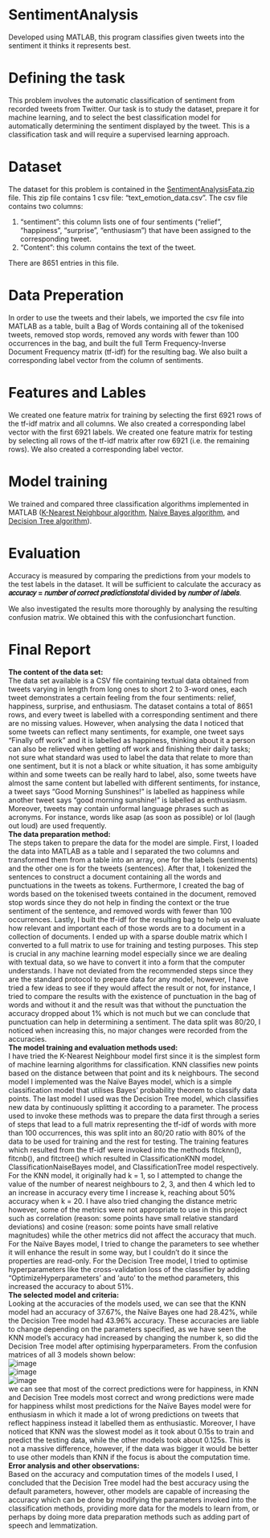 # SentimentAnalysis
Developed using MATLAB, this program classifies given tweets into the sentiment it thinks it represents best. 

# Defining the task
This problem involves the automatic classification of sentiment from recorded tweets from Twitter. Our task is to study the dataset, 
prepare it for machine learning, and to select the best classification model for automatically determining the sentiment displayed by the tweet. 
This is a classification task and will require a supervised learning approach.

# Dataset
The dataset for this problem is contained in the [SentimentAnalysisFata.zip](https://github.com/badroben/SentimentAnalysis/blob/main/SentimentAnalysisData.zip) file. This zip file contains 1 csv file: “text_emotion_data.csv”. 
The csv file contains two columns:
1. “sentiment”: this column lists one of four sentiments (“relief”, “happiness”, “surprise”, “enthusiasm”) that have been assigned to the corresponding tweet.
2. “Content”: this column contains the text of the tweet.<br/>


There are 8651 entries in this file.

# Data Preperation 
In order to use the tweets and their labels, we imported the csv file into MATLAB as a table, built a Bag of Words containing all of the tokenised tweets, 
removed stop words, removed any words with fewer than 100 occurrences in the bag, and built the full Term Frequency-Inverse Document Frequency matrix (tf-idf) for the resulting bag.
We also built a corresponding label vector from the column of sentiments. 

# Features and Lables
We created one feature matrix for training by selecting the first 6921 rows of the tf-idf matrix and all columns. We also created a corresponding label vector with the first 6921 labels.
We created one feature matrix for testing by selecting all rows of the tf-idf matrix after row 6921 (i.e. the remaining rows). We also created a corresponding label vector.

# Model training 
We trained and compared three classification algorithms implemented in MATLAB ([K-Nearest Neighbour algorithm](https://www.ibm.com/uk-en/topics/knn), [Naive Bayes algorithm](https://www.kdnuggets.com/2020/06/naive-bayes-algorithm-everything.html), and [Decision Tree algorithm](https://www.kdnuggets.com/2020/01/decision-tree-algorithm-explained.html)). 

# Evaluation
Accuracy is measured by comparing the predictions from your models to the test labels in the dataset. It will be sufficient to calculate the accuracy as 
__𝑎𝑐𝑐𝑢𝑟𝑎𝑐𝑦 = 𝑛𝑢𝑚𝑏𝑒𝑟 𝑜𝑓 𝑐𝑜𝑟𝑟𝑒𝑐𝑡 𝑝𝑟𝑒𝑑𝑖𝑐𝑡𝑖𝑜𝑛𝑠𝑡𝑜𝑡𝑎𝑙 divided by 𝑛𝑢𝑚𝑏𝑒𝑟 𝑜𝑓 𝑙𝑎𝑏𝑒𝑙𝑠__. 

We also investigated the results more thoroughly by analysing the resulting confusion matrix. We obtained this with the confusionchart function.

# Final Report
__The content of the data set:__ <br/>
The data set available is a CSV file containing textual data obtained from tweets varying in length from long ones to short 2 to 3-word ones, 
each tweet demonstrates a certain feeling from the four sentiments: relief, happiness, surprise, and enthusiasm. The dataset contains a total of 8651 rows, 
and every tweet is labelled with a corresponding sentiment and there are no missing values. 
However, when analysing the data I noticed that some tweets can reflect many sentiments, for example, one tweet says “Finally off work” and it is labelled as happiness, 
thinking about it a person can also be relieved when getting off work and finishing their daily tasks; not sure what standard was used to label the data that relate to more 
than one sentiment, but it is not a black or white situation, it has some ambiguity within and some tweets can be really hard to label, also, some tweets have almost 
the same content but labelled with different sentiments, for instance, a tweet says “Good Morning Sunshines!” is labelled as happiness while another tweet says “good morning sunshine!” 
is labelled as enthusiasm. Moreover, tweets may contain unformal language phrases such as acronyms. For instance, words like asap (as soon as possible) or lol (laugh out loud) are used frequently.<br/>
__The data preparation method:__<br/>
The steps taken to prepare the data for the model are simple. First, I loaded the data into MATLAB as a table and I separated the two columns and transformed them from a table into an array, 
one for the labels (sentiments) and the other one is for the tweets (sentences). After that, I tokenized the sentences to construct a document containing all the words and punctuations in the tweets as tokens. 
Furthermore, I created the bag of words based on the tokenised tweets contained in the document, removed stop words since they do not help in finding the context or the true sentiment of the sentence, 
and removed words with fewer than 100 occurrences. Lastly, I built the tf-idf for the resulting bag to help us evaluate how relevant and important each of those words are to a document in a collection of documents. 
I ended up with a sparse double matrix which I converted to a full matrix to use for training and testing purposes. This step is crucial in any machine learning model especially since we are dealing with textual data, 
so we have to convert it into a form that the computer understands. I have not deviated from the recommended steps since they are the standard protocol to prepare data for any model, 
however, I have tried a few ideas to see if they would affect the result or not, for instance, I tried to compare the results with the existence of punctuation in the bag of words and without it and the result 
was that without the punctuation the accuracy dropped about 1% which is not much but we can conclude that punctuation can help in determining a sentiment. 
The data split was 80/20, I noticed when increasing this, no major changes were recorded from the accuracies.<br/>
__The model training and evaluation methods used:__<br/>
I have tried the K-Nearest Neighbour model first since it is the simplest form of machine learning algorithms for classification. KNN classifies new points based on the distance between that point and its k neighbours. 
The second model I implemented was the Naïve Bayes model, which is a simple classification model that utilises Bayes’ probability theorem to classify data points. The last model I used was the Decision Tree model, 
which classifies new data by continuously splitting it according to a parameter.
The process used to invoke these methods was to prepare the data first through a series of steps that lead to a full matrix representing the tf-idf of words with more than 100 occurrences, 
this was split into an 80/20 ratio with 80% of the data to be used for training and the rest for testing. The training features which resulted from the tf-idf were invoked into the methods fitcknn(), fitcnb(), and fitctree() which resulted in ClassificationKNN model, ClassificationNaiseBayes model, and ClassificationTree model respectively.
For the KNN model, it originally had k = 1, so I attempted to change the value of the number of nearest neighbours to 2, 3, and then 4 which led to an increase in accuracy every time I increase k, reaching about 50% accuracy when k = 20. 
I have also tried changing the distance metric however, some of the metrics were not appropriate to use in this project such as correlation (reason: some points have small relative standard deviations) and cosine (reason: some points have small relative magnitudes)
while the other metrics did not affect the accuracy that much.
For the Naïve Bayes model, I tried to change the parameters to see whether it will enhance the result in some way, but I couldn’t do it since the properties are read-only.
For the Decision Tree model, I tried to optimise hyperparameters like the cross-validation loss of the classifier by adding “OptimizeHyperparameters’ and ‘auto’ to the method parameters, this increased the accuracy to about 51%. <br/>
__The selected model and criteria:__<br/>
Looking at the accuracies of the models used, we can see that the KNN model had an accuracy of 37.67%, the Naïve Bayes one had 28.42%, while the Decision Tree model had
43.96% accuracy. These accuracies are liable to change depending on the parameters specified, as we have seen the KNN model’s accuracy had increased by changing the number k, 
so did the Decision Tree model after optimising hyperparameters.
From the confusion matrices of all 3 models shown below: <br/>
![image](https://user-images.githubusercontent.com/60741379/198392877-6ea93dad-d4c6-499b-8841-be6c1c8a87a9.png) <br/>
![image](https://user-images.githubusercontent.com/60741379/198392938-ee44f138-7701-4dde-956e-d39556d266a5.png) <br/>
![image](https://user-images.githubusercontent.com/60741379/198392987-a6b9a488-12e5-405e-ad38-9d550a84ab67.png) <br/>
we can see that most of the correct predictions were for happiness, in KNN and Decision Tree models most correct and wrong predictions were made for happiness 
whilst most predictions for the Naïve Bayes model were for enthusiasm in which it made a lot of wrong predictions on tweets that reflect happiness instead it labelled 
them as enthusiastic. Moreover, I have noticed that KNN was the slowest model as it took about 0.15s to train and predict the testing data, while the other models took about 0.125s. 
This is not a massive difference, however, if the data was bigger it would be better to use other models than KNN if the focus is about the computation time.<br/>
__Error analysis and other observations:__<br/>
Based on the accuracy and computation times of the models I used, I concluded that the Decision Tree model had the best accuracy using the default parameters, 
however, other models are capable of increasing the accuracy which can be done by modifying the parameters invoked into the classification methods, providing more data for the models to learn from, 
or perhaps by doing more data preparation methods such as adding part of speech and lemmatization.
